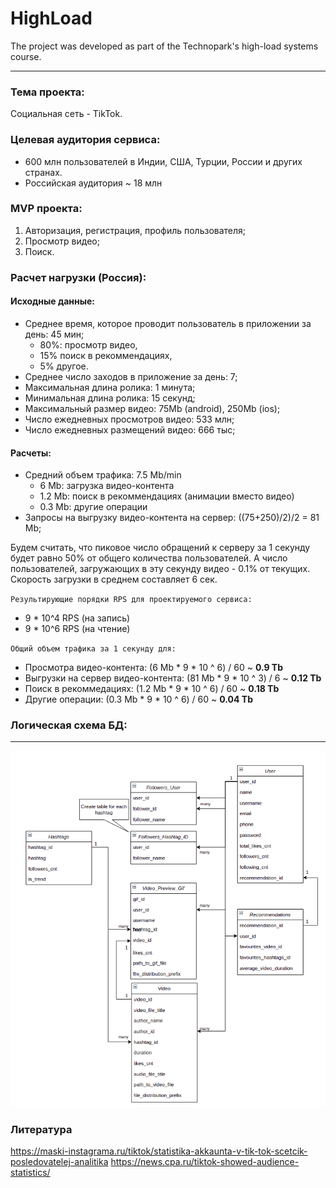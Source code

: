 # HighLoad

The project was developed as part of the Technopark's high-load systems course.

---

### Тема проекта:

Социальная сеть - TikTok.

### Целевая аудитория сервиса:

- 600 млн пользователей в Индии, США, Турции, России и других странах.
- Российская аудитория ~ 18 млн

### MVP проекта:

1. Авторизация, регистрация, профиль пользователя;
2. Просмотр видео;
3. Поиск.

### Расчет нагрузки (Россия):

#### Исходные данные:

- Среднее время, которое проводит пользователь в приложении за день: 45 мин;
    - 80%: просмотр видео,
    - 15% поиск в рекоммендациях,
    - 5% другое.
- Среднее число заходов в приложение за день: 7;
- Максимальная длина ролика: 1 минута;
- Минимальная длина ролика: 15 секунд;
- Максимальный размер видео: 75Mb (android), 250Mb (ios);
- Число ежедневных просмотров видео: 533 млн;
- Число ежедневных размещений видео: 666 тыс;

#### Расчеты:

- Средний объем трафика: 7.5 Mb/min
    - 6 Mb: загрузка видео-контента
    - 1.2 Mb: поиск в рекоммендациях (анимации вместо видео)
    - 0.3 Mb: другие операции
- Запросы на выгрузку видео-контента на сервер: ((75+250)/2)/2 = 81 Mb;

Будем считать, что пиковое число обращений к серверу за 1 секунду будет равно 50% от общего количества пользователей. А
число пользователей, загружающих в эту секунду видео - 0.1% от текущих. Скорость загрузки в среднем составляет 6 сек.

`Результирующие порядки RPS для проектируемого сервиса:`

- 9 * 10^4 RPS (на запись)
- 9 * 10^6 RPS (на чтение)

`Общий объем трафика за 1 секунду для:`

- Просмотра видео-контента: (6 Mb * 9 * 10 ^ 6) / 60  ~ **0.9 Tb**
- Выгрузки на сервер видео-контента: (81 Mb * 9 * 10 ^ 3) / 6  ~ **0.12 Tb**
- Поиск в рекоммедациях: (1.2 Mb * 9 * 10 ^ 6) / 60 ~ **0.18 Tb**
- Другие операции: (0.3 Mb * 9 * 10 ^ 6) / 60 ~ **0.04 Tb**


### Логическая схема БД:

---
![Иллюстрация к проекту](https://raw.githubusercontent.com/H-b-IO-T-O-H/HighLoad/main/subd_sheme/subd_logic.png)

### Литература

https://maski-instagrama.ru/tiktok/statistika-akkaunta-v-tik-tok-scetcik-posledovatelej-analitika
https://news.cpa.ru/tiktok-showed-audience-statistics/

